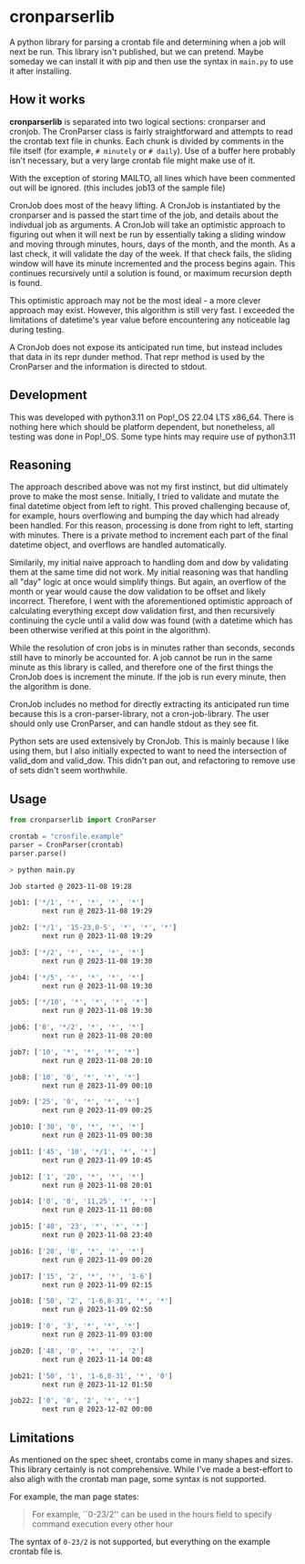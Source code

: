 # cronparserlib

A python library for parsing a crontab file and determining when a job will next be run. This library isn't published, but we can pretend. Maybe someday we can install it with pip and then use the syntax in `main.py` to use it after installing.

## How it works

**cronparserlib** is separated into two logical sections: cronparser and cronjob. The CronParser class is fairly straightforward and attempts to read the crontab text file in chunks. Each chunk is divided by comments in the file itself (for example, `# minutely` or `# daily`). Use of a buffer here probably isn't necessary, but a very large crontab file might make use of it.

With the exception of storing MAILTO, all lines which have been commented out will be ignored. (this includes job13 of the sample file)

CronJob does most of the heavy lifting. A CronJob is instantiated by the cronparser and is passed the start time of the job, and details about the indivdual job as arguments. A CronJob will take an optimistic approach to figuring out when it will next be run by essentially taking a sliding window and moving through minutes, hours, days of the month, and the month. As a last check, it will validate the day of the week. If that check fails, the sliding window will have its minute incremented and the process begins again. This continues recursively until a solution is found, or maximum recursion depth is found.

This optimistic approach may not be the most ideal - a more clever approach may exist. However, this algorithm is still very fast. I exceeded the limitations of datetime's year value before encountering any noticeable lag during testing.

A CronJob does not expose its anticipated run time, but instead includes that data in its repr dunder method. That repr method is used by the CronParser and the information is directed to stdout.

## Development

This was developed with python3.11 on Pop!\_OS 22.04 LTS x86_64. There is nothing here which should be platform dependent, but nonetheless, all testing was done in Pop!\_OS. Some type hints may require use of python3.11

## Reasoning

The approach described above was not my first instinct, but did ultimately prove to make the most sense. Initially, I tried to validate and mutate the final datetime object from left to right. This proved challenging because of, for example, hours overflowing and bumping the day which had already been handled. For this reason, processing is done from right to left, starting with minutes. There is a private method to increment each part of the final datetime object, and overflows are handled automatically.

Similarily, my initial naive approach to handling dom and dow by validating them at the same time did not work. My initial reasoning was that handling all "day" logic at once would simplify things. But again, an overflow of the month or year would cause the dow validation to be offset and likely incorrect. Therefore, I went with the aforementioned optimistic approach of calculating everything except dow validation first, and then recursively continuing the cycle until a valid dow was found (with a datetime which has been otherwise verified at this point in the algorithm).

While the resolution of cron jobs is in minutes rather than seconds, seconds still have to minorly be accounted for. A job cannot be run in the same minute as this library is called, and therefore one of the first things the CronJob does is increment the minute. If the job is run every minute, then the algorithm is done.

CronJob includes no method for directly extracting its anticipated run time because this is a cron-parser-library, not a cron-job-library. The user should only use CronParser, and can handle stdout as they see fit.

Python sets are used extensively by CronJob. This is mainly because I like using them, but I also initially expected to want to need the intersection of valid_dom and valid_dow. This didn't pan out, and refactoring to remove use of sets didn't seem worthwhile.

## Usage

```python
from cronparserlib import CronParser

crontab = "cronfile.example"
parser = CronParser(crontab)
parser.parse()
```

```bash
> python main.py

Job started @ 2023-11-08 19:28

job1: ['*/1', '*', '*', '*', '*']
        next run @ 2023-11-08 19:29

job2: ['*/1', '15-23,0-5', '*', '*', '*']
        next run @ 2023-11-08 19:29

job3: ['*/2', '*', '*', '*', '*']
        next run @ 2023-11-08 19:30

job4: ['*/5', '*', '*', '*', '*']
        next run @ 2023-11-08 19:30

job5: ['*/10', '*', '*', '*', '*']
        next run @ 2023-11-08 19:30

job6: ['0', '*/2', '*', '*', '*']
        next run @ 2023-11-08 20:00

job7: ['10', '*', '*', '*', '*']
        next run @ 2023-11-08 20:10

job8: ['10', '0', '*', '*', '*']
        next run @ 2023-11-09 00:10

job9: ['25', '0', '*', '*', '*']
        next run @ 2023-11-09 00:25

job10: ['30', '0', '*', '*', '*']
        next run @ 2023-11-09 00:30

job11: ['45', '10', '*/1', '*', '*']
        next run @ 2023-11-09 10:45

job12: ['1', '20', '*', '*', '*']
        next run @ 2023-11-08 20:01

job14: ['0', '0', '11,25', '*', '*']
        next run @ 2023-11-11 00:00

job15: ['40', '23', '*', '*', '*']
        next run @ 2023-11-08 23:40

job16: ['20', '0', '*', '*', '*']
        next run @ 2023-11-09 00:20

job17: ['15', '2', '*', '*', '1-6']
        next run @ 2023-11-09 02:15

job18: ['50', '2', '1-6,8-31', '*', '*']
        next run @ 2023-11-09 02:50

job19: ['0', '3', '*', '*', '*']
        next run @ 2023-11-09 03:00

job20: ['48', '0', '*', '*', '2']
        next run @ 2023-11-14 00:48

job21: ['50', '1', '1-6,8-31', '*', '0']
        next run @ 2023-11-12 01:50

job22: ['0', '0', '2', '*', '*']
        next run @ 2023-12-02 00:00
```

## Limitations

As mentioned on the spec sheet, crontabs come in many shapes and sizes. This library certainly is not comprehensive. While I've made a best-effort to also aligh with the crontab man page, some syntax is not supported.

For example, the man page states:

> For example, ``0-23/2'' can be used in the hours field to specify command execution every other hour

The syntax of `0-23/2` is not supported, but everything on the example crontab file is.
